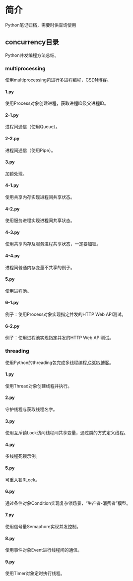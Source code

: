 # 简介
Python笔记归档，需要时供查询使用

## concurrency目录
Python并发编程方法总结。

### multiprocessing
使用multiprocessing包进行多进程编程，[CSDN博客](http://blog.csdn.net/a464057216/article/details/52735584)。

#### 1.py
使用Process对象创建进程，获取进程ID及父进程ID。

#### 2-1.py
进程间通信（使用Queue）。

#### 2-2.py
进程间通信（使用Pipe）。

#### 3.py
加锁处理。

#### 4-1.py
使用共享内存实现进程间共享状态。

#### 4-2.py
使用服务进程实现进程间共享状态。

#### 4-3.py
使用共享内存及服务进程共享状态，一定要加锁。

#### 4-4.py
进程间普通内存变量不共享的例子。

#### 5.py
使用进程池。

#### 6-1.py
例子：使用Process对象实现指定并发的HTTP Web API测试。

#### 6-2.py
例子：使用进程池实现指定并发的HTTP Web API测试。

### threading
使用Python的threading包完成多线程编程,[CSDN博客]()。

#### 1.py
使用Thread对象创建线程并执行。

#### 2.py
守护线程与获取线程名字。

#### 3.py
使用互斥锁Lock访问线程间共享变量，通过类的方式定义线程。

#### 4.py
多线程死锁示例。

#### 5.py
可重入锁RLock。

#### 6.py
通过条件对象Condition实现复杂锁场景，“生产者-消费者”模型。

#### 7.py
使用信号量Semaphore实现并发控制。

#### 8.py
使用事件对象Event进行线程间的通信。

#### 9.py
使用Timer对象定时执行线程。
